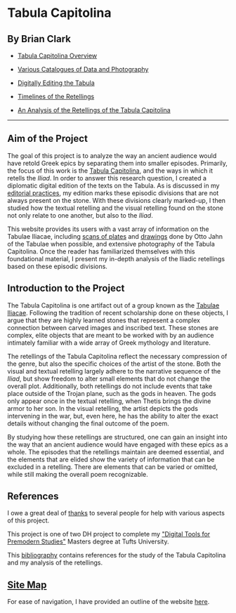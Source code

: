 # Tabula Capitolina

## By Brian Clark

- [Tabula Capitolina Overview](intro.md)

- [Various Catalogues of Data and Photography](catalogues.md)

- [Digitally Editing the Tabula](digitalEditing.md)

- [Timelines of the Retellings](timeLinePage.md)

- [An Analysis of the Retellings of the Tabula Capitolina](analysisPage.md)




---------

## Aim of the Project

The goal of this project is to analyze the way an ancient audience would have retold Greek epics by separating them into smaller episodes. Primarily, the focus of this work is the [Tabula Capitolina](http://www.homermultitext.org/ict2/?urn=urn:cite:hmt:capimgs.2017a:Capitoline_15), and the ways in which it retells the *Iliad*. In order to answer this research question, I created a diplomatic digital edition of the texts on the Tabula. As is discussed in my [editorial practices](editPractices.md), my edition marks these episodic divisions that are not always present on the stone. With these divisions clearly marked-up, I then studied how the textual retelling and the visual retelling found on the stone not only relate to one another, but also to the *Iliad*.


This website provides its users with a vast array of information on the Tabulae Iliacae, including [scans of plates](tabulae.md) and [drawings](http://www.mediterranees.net/art_antique/oeuvres/iliaca/images/capitolina1.gif) done by Otto Jahn of the Tabulae when possible, and extensive photography of the Tabula Capitolina. Once the reader has familiarized themselves with this foundational material, I present my in-depth analysis of the Iliadic retellings based on these episodic divisions. 


## Introduction to the Project

The Tabula Capitolina is one artifact out of a group known as the [Tabulae Iliacae](tabulae.md). Following the tradition of recent scholarship done on these objects, I argue that they are highly learned stones that represent a complex connection between carved images and inscribed text. These stones are complex, elite objects that are meant to be worked with by an audience intimately familiar with a wide array of Greek mythology and literature. 

The retellings of the Tabula Capitolina reflect the necessary compression of the genre, but also the specific choices of the artist of the stone. Both the visual and textual retelling largely adhere to the narrative sequence of the *Iliad*, but show freedom to alter small elements that do not change the overall plot. Additionally, both retellings do not include events that take place outside of the Trojan plane, such as the gods in heaven. The gods only appear once in the textual retelling, when Thetis brings the divine armor to her son. In the visual retelling, the artist depicts the gods intervening in the war, but, even here, he has the ability to alter the exact details without changing the final outcome of the poem.

By studying how these retellings are structured, one can gain an insight into the way that an ancient audience would have engaged with these epics as a whole. The episodes that the retellings maintain are deemed essential, and the elements that are elided show the variety of information that can be excluded in a retelling. There are elements that can be varied or omitted, while still making the overall poem recognizable. 


## References

I owe a great deal of [thanks](thanks.md) to several people for help with various aspects of this project.

This project is one of two DH project to complete my ["Digital Tools for Premodern Studies"](http://ase.tufts.edu/classics/graduate/digitalTools.htm) Masters degree at Tufts University. 

This [bibliography](bibliography.md) contains references for the study of the Tabula Capitolina and my analysis of the retellings. 



## [Site Map](siteMap.md)

For ease of navigation, I have provided an outline of the website [here](siteMap.md). 
